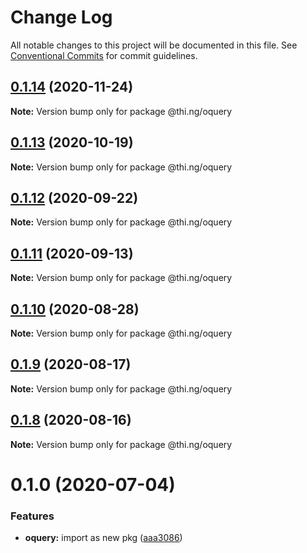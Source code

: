 # Change Log

All notable changes to this project will be documented in this file.
See [Conventional Commits](https://conventionalcommits.org) for commit guidelines.

## [0.1.14](https://github.com/thi-ng/umbrella/compare/@thi.ng/oquery@0.1.13...@thi.ng/oquery@0.1.14) (2020-11-24)

**Note:** Version bump only for package @thi.ng/oquery





## [0.1.13](https://github.com/thi-ng/umbrella/compare/@thi.ng/oquery@0.1.12...@thi.ng/oquery@0.1.13) (2020-10-19)

**Note:** Version bump only for package @thi.ng/oquery





## [0.1.12](https://github.com/thi-ng/umbrella/compare/@thi.ng/oquery@0.1.11...@thi.ng/oquery@0.1.12) (2020-09-22)

**Note:** Version bump only for package @thi.ng/oquery





## [0.1.11](https://github.com/thi-ng/umbrella/compare/@thi.ng/oquery@0.1.10...@thi.ng/oquery@0.1.11) (2020-09-13)

**Note:** Version bump only for package @thi.ng/oquery





## [0.1.10](https://github.com/thi-ng/umbrella/compare/@thi.ng/oquery@0.1.9...@thi.ng/oquery@0.1.10) (2020-08-28)

**Note:** Version bump only for package @thi.ng/oquery





## [0.1.9](https://github.com/thi-ng/umbrella/compare/@thi.ng/oquery@0.1.8...@thi.ng/oquery@0.1.9) (2020-08-17)

**Note:** Version bump only for package @thi.ng/oquery





## [0.1.8](https://github.com/thi-ng/umbrella/compare/@thi.ng/oquery@0.1.7...@thi.ng/oquery@0.1.8) (2020-08-16)

**Note:** Version bump only for package @thi.ng/oquery





# 0.1.0 (2020-07-04)


### Features

* **oquery:** import as new pkg ([aaa3086](https://github.com/thi-ng/umbrella/commit/aaa30865d3318c06ab8f32862058a06af89ec8cc))
